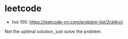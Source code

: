 # leetcode

* hot 100: https://leetcode-cn.com/problem-list/2cktkvj/

Not the optimal solution, just solve the problem
